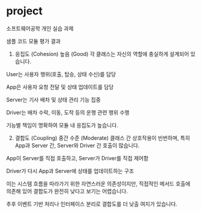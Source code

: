 # project
소프트웨어공학 개인 실습 과제

샘플 코드 모듈 평가 결과
1. 응집도 (Cohesion)
높음 (Good)
각 클래스는 자신의 역할에 충실하게 설계되어 있습니다.

User는 사용자 행위(호출, 탑승, 상태 수신)를 담당

App은 사용자 요청 전달 및 상태 업데이트를 담당

Server는 기사 배차 및 상태 관리 기능 집중

Driver는 배차 수락, 이동, 도착 등의 운행 관련 행위 수행

기능별 책임이 명확하여 모듈 내 응집도가 높습니다.

2. 결합도 (Coupling)
중간 수준 (Moderate)
클래스 간 상호작용이 빈번하며, 특히 App과 Server 간, Server와 Driver 간 호출이 많습니다.

App이 Server를 직접 호출하고, Server가 Driver를 직접 제어함

Driver가 다시 App과 Server에 상태를 업데이트하는 구조

이는 시스템 흐름을 따라가기 위한 자연스러운 의존성이지만,
직접적인 메서드 호출에 의존해 있어 결합도가 완전히 낮다고 보기는 어렵습니다.

추후 이벤트 기반 처리나 인터페이스 분리로 결합도를 더 낮출 여지가 있습니다.
